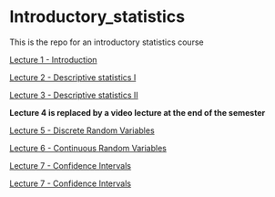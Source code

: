 # Introductory_statistics
 This is the repo for an introductory statistics course
 
 
[Lecture 1 - Introduction](https://raw.githack.com/christianvedels/Introductory_statistics/refs/heads/main/Lecture%201%20-%20Introduction/Slides.html)  

[Lecture 2 - Descriptive statistics I](https://raw.githack.com/christianvedels/Introductory_statistics/refs/heads/main/Lecture%202%20-%20Descriptive%20statistics/Slides.html)

[Lecture 3 - Descriptive statistics II](https://raw.githack.com/christianvedels/Introductory_statistics/refs/heads/main/Lecture%203%20-%20Descriptive%20statistics/Slides.html)

**Lecture 4 is replaced by a video lecture at the end of the semester**

[Lecture 5 - Discrete Random Variables](https://raw.githack.com/christianvedels/Introductory_statistics/refs/heads/main/Lecture%205%20-%20Discrete%20Random%20Variables/Slides.html)

[Lecture 6 - Continuous Random Variables](https://raw.githack.com/christianvedels/Introductory_statistics/refs/heads/main/Lecture%206%20-%20Continous%20Random%20Variables/Slides.html)

[Lecture 7 - Confidence Intervals](https://raw.githack.com/christianvedels/Introductory_statistics/refs/heads/main/Lecture%207%20-%20Confidence%20Intervals/Slides.html)

[Lecture 7 - Confidence Intervals](https://raw.githack.com/christianvedels/Introductory_statistics/refs/heads/main/Lecture%208%20-%20Hypothesis%20testing/Slides.html)



